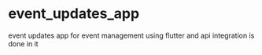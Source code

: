 # event_updates_app
 event updates app for event management using flutter and api integration is done in it
